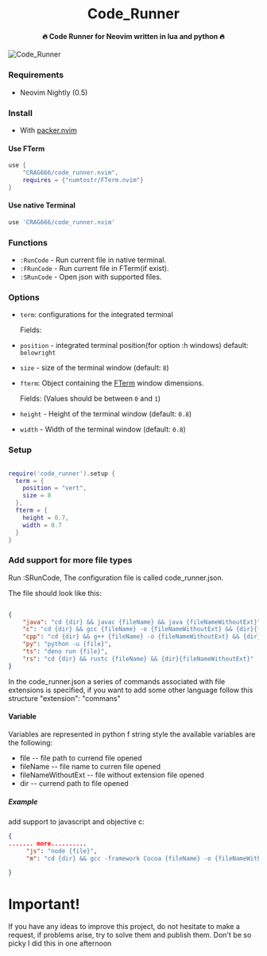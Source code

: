 <h1 align='center'>Code_Runner</h1>

<h4 align='center'>🔥 Code Runner for Neovim written in lua and python 🔥</h4>

![Code_Runner](https://i.ibb.co/XX43DDs/2021-04-26-00-34.png "Code Runner with python")

### Requirements

-   Neovim Nightly (0.5)

### Install

-   With [packer.nvim](https://github.com/wbthomason/packer.nvim)


#### Use FTerm
```lua
use {
    "CRAG666/code_runner.nvim",
    requires = {"numtostr/FTerm.nvim"}
}
```

#### Use native Terminal
```lua
use 'CRAG666/code_runner.nvim'
```

### Functions

-   `:RunCode` - Run current file in native terminal.
-   `:FRunCode` - Run current file in FTerm(if exist).
-   `:SRunCode` - Open json  with supported files.


### Options

-   `term`: configurations for the integrated terminal

    Fields:

  - `position` - integrated terminal position(for option :h windows) default: `belowright`

  - `size` - size of the terminal window (default: `8`)


-   `fterm`: Object containing the [FTerm](https://github.com/numToStr/FTerm.nvim) window dimensions.

    Fields: (Values should be between `0` and `1`)
  -   `height` - Height of the terminal window (default: `0.8`)
  -   `width` - Width of the terminal window (default: `0.8`)


### Setup

```lua

require('code_runner').setup {
  term = {
    position = "vert",
    size = 8
  },
  fterm = {
    height = 0.7,
    width = 0.7
  }
}

```


### Add support for more file types
Run :SRunCode, The configuration file is called code_runner.json.

The file should look like this:

```` json

{
    "java": "cd {dir} && javac {fileName} && java {fileNameWithoutExt}",
    "c": "cd {dir} && gcc {fileName} -o {fileNameWithoutExt} && {dir}{fileNameWithoutExt}",
    "cpp": "cd {dir} && g++ {fileName} -o {fileNameWithoutExt} && {dir}{fileNameWithoutExt}",
    "py": "python -u {file}",
    "ts": "deno run {file}",
    "rs": "cd {dir} && rustc {fileName} && {dir}{fileNameWithoutExt}"
}

````

In the code_runner.json a series of commands associated with file extensions is specified, if you want to add some other language follow this structure "extension": "commans"

#### Variable

Variables are represented in python f string style
the available variables are the following:

  * file  -- file path to currend file opened
  * fileName  -- file name to curren file opened
  * fileNameWithoutExt  -- file without extension file opened
  * dir  -- currend path to file opened

##### Example

add support to javascript and objective c:

```` json
{
....... more..........
     "js": "node {file}",
     "m": "cd {dir} && gcc -framework Cocoa {fileName} -o {fileNameWithoutExt} && {dir}{fileNameWithoutExt}"

}
````
# Important!
If you have any ideas to improve this project, do not hesitate to make a request, if problems arise, try to solve them and publish them. Don't be so picky I did this in one afternoon
